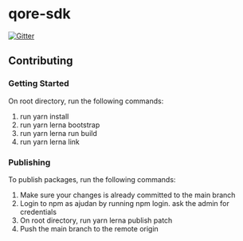 # qore-sdk

[![Gitter](https://badges.gitter.im/feedloop/qore-sdk.svg)](https://gitter.im/feedloop/qore-sdk?utm_source=badge&utm_medium=badge&utm_campaign=pr-badge&utm_content=badge)

## Contributing

### Getting Started

On root directory, run the following commands:

1. run yarn install
2. run yarn lerna bootstrap
3. run yarn lerna run build
4. run yarn lerna link

### Publishing

To publish packages, run the following commands:

1. Make sure your changes is already committed to the main branch
2. Login to npm as ajudan by running npm login. ask the admin for credentials
3. On root directory, run yarn lerna publish patch
4. Push the main branch to the remote origin
